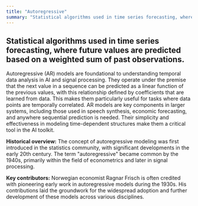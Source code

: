 ```yaml
---
title: "Autoregressive"
summary: "Statistical algorithms used in time series forecasting, where future values are predicted based on a weighted sum of past observations."
---
```


## Statistical algorithms used in time series forecasting, where future values are predicted based on a weighted sum of past observations.

Autoregressive (AR) models are foundational to understanding temporal data analysis in AI and signal processing. They operate under the premise that the next value in a sequence can be predicted as a linear function of the previous values, with this relationship defined by coefficients that are learned from data. This makes them particularly useful for tasks where data points are temporally correlated. AR models are key components in larger systems, including those used in speech synthesis, economic forecasting, and anywhere sequential prediction is needed. Their simplicity and effectiveness in modeling time-dependent structures make them a critical tool in the AI toolkit.

**Historical overview:** The concept of autoregressive modeling was first introduced in the statistics community, with significant developments in the early 20th century. The term "autoregressive" became common by the 1940s, primarily within the field of econometrics and later in signal processing.

**Key contributors:** Norwegian economist Ragnar Frisch is often credited with pioneering early work in autoregressive models during the 1930s. His contributions laid the groundwork for the widespread adoption and further development of these models across various disciplines.
